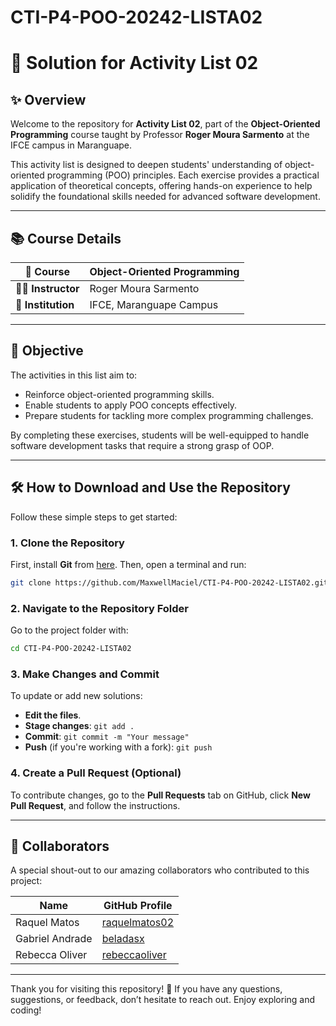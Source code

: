 # CTI-P4-POO-20242-LISTA02

# 🌌 **Solution for Activity List 02**

## ✨ Overview

Welcome to the repository for **Activity List 02**, part of the **Object-Oriented Programming** course taught by Professor **Roger Moura Sarmento** at the IFCE campus in Maranguape.

This activity list is designed to deepen students' understanding of object-oriented programming (POO) principles. Each exercise provides a practical application of theoretical concepts, offering hands-on experience to help solidify the foundational skills needed for advanced software development.

---

## 📚 **Course Details**

| **📘 Course**      | Object-Oriented Programming          |
|--------------------|--------------------------------------|
| **👨‍🏫 Instructor**  | Roger Moura Sarmento                |
| **🏫 Institution**  | IFCE, Maranguape Campus             |

---

## 🎯 **Objective**

The activities in this list aim to:

- Reinforce object-oriented programming skills.
- Enable students to apply POO concepts effectively.
- Prepare students for tackling more complex programming challenges.
  
By completing these exercises, students will be well-equipped to handle software development tasks that require a strong grasp of OOP.

---

## 🛠️ **How to Download and Use the Repository**

Follow these simple steps to get started:

### 1. **Clone the Repository**
First, install **Git** from [here](https://git-scm.com/). Then, open a terminal and run:

```bash
git clone https://github.com/MaxwellMaciel/CTI-P4-POO-20242-LISTA02.git
```

### 2. **Navigate to the Repository Folder**
Go to the project folder with:

```bash
cd CTI-P4-POO-20242-LISTA02
```

### 3. **Make Changes and Commit**
To update or add new solutions:

- **Edit the files**.
- **Stage changes**: `git add .`
- **Commit**: `git commit -m "Your message"`
- **Push** (if you're working with a fork): `git push`

### 4. **Create a Pull Request (Optional)**
To contribute changes, go to the **Pull Requests** tab on GitHub, click **New Pull Request**, and follow the instructions.

---

## 🤝 **Collaborators**

A special shout-out to our amazing collaborators who contributed to this project:

| **Name**           | **GitHub Profile**                                    |
|--------------------|-------------------------------------------------------|
| Raquel Matos       | [raquelmatos02](https://github.com/raquelmatos02)     |
| Gabriel Andrade    | [beladasx](https://github.com/beladasx)               |
| Rebecca Oliver     | [rebeccaoliver](https://github.com/rebeccaoliver)     |

---

Thank you for visiting this repository! 🌟 If you have any questions, suggestions, or feedback, don’t hesitate to reach out. Enjoy exploring and coding!
